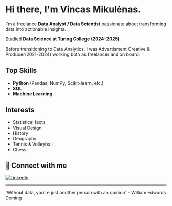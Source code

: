 # Hi there, I'm Vincas Mikulėnas.

I'm a freelance **Data Analyst / Data Scientist** passionate about transforming data into actionable insights.

Studied **Data Science at Turing College (2024–2025)**.

Before transitioning to Data Analytics, I was Advertisment Creative & Producer(2021-2024) working both as freelancer and on board.

## Top Skills  
- **Python** (Pandas, NumPy, Scikit-learn, etc.)
- **SQL**
- **Machine Learning**

## Interests  
- Statistical facts
- Visual Design
- History
- Geography
- Tennis & Volleyball  
- Chess

## 👔 Connect with me  
[![LinkedIn](https://img.shields.io/badge/LinkedIn-vincasmikulen%20-blue?logo=linkedin&logoColor=white)](https://www.linkedin.com/in/vincas-mikul%C4%97nas-5a1244159/)

---

'Without data, you're just another person with an opinion' - William Edwards Deming